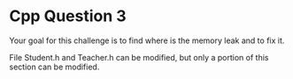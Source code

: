 # Cpp Question 3
Your goal for this challenge is to find where is the memory leak and to fix it.

File Student.h and Teacher.h can be modified, but only a portion of this section can be modified.
